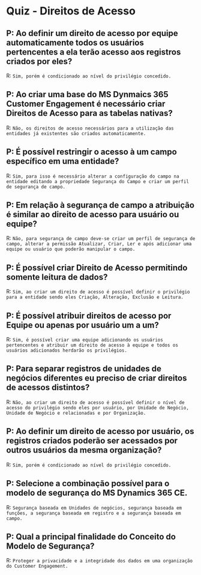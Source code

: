 # Quiz - Direitos de Acesso

## P: Ao definir um direito de acesso por equipe automaticamente todos os usuários pertencentes a ela terão acesso aos registros criados por eles?

R: `Sim, porém é condicionado ao nível do privilégio concedido.`

## P: Ao criar uma base do MS Dynmaics 365 Customer Engagement é necessário criar Direitos de Acesso para as tabelas nativas?

R: `Não, os direitos de acesso necessários para a utilização das entidades já existentes são criados automaticamente.`

## P: É possível restringir o acesso à um campo específico em uma entidade?

R: `Sim, para isso é necessário alterar a configuração do campo na entidade editando a propriedade Segurança do Campo e criar um perfil de segurança de campo.`

## P: Em relação à segurança de campo a atribuição é similar ao direito de acesso para usuário ou equipe?

R: `Não, para segurança de campo deve-se criar um perfil de segurança de campo, alterar a permissão Atualizar, Criar, Ler e após adicionar uma equipe ou usuário que poderão manipular o campo.`

## P: É possível criar Direito de Acesso permitindo somente leitura de dados?

R: `Sim, ao criar um direito de acesso é possível definir o privilégio para a entidade sendo eles Criação, Alteração, Exclusão e Leitura.`

## P: É possível atribuir direitos de acesso por Equipe ou apenas por usuário um a um?

R: `Sim, é possível criar uma equipe adicionando os usuários pertencentes e atribuir um direito de acesso à equipe e todos os usuários adicionados herdarão os privilégios.`

## P: Para separar registros de unidades de negócios diferentes eu preciso de criar direitos de acessos distintos?

R: `Não, ao criar um direito de acesso é possível definir o nível de acesso do privilégio sendo eles por usuário, por Unidade de Negócio, Unidade de Negócio e relacionadas e por Organização.`

## P: Ao definir um direito de acesso por usuário, os registros criados poderão ser acessados por outros usuários da mesma organização?

R: `Sim, porém é condicionado ao nível do privilégio concedido.`

## P: Selecione a combinação possível para o modelo de segurança do MS Dynamics 365 CE.

R: `Segurança baseada em Unidades de negócios, segurança baseada em funções, a segurança baseada em registro e a segurança baseada em campo.`

## P: Qual a principal finalidade do Conceito do Modelo de Segurança?

R: `Proteger a privacidade e a integridade dos dados em uma organização do Customer Engagement.`
